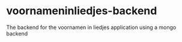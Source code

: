 # voornameninliedjes-backend

The backend for the voornamen in liedjes application using a mongo backend
